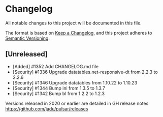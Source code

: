 # Changelog

All notable changes to this project will be documented in this file.

The format is based on [Keep a Changelog](https://keepachangelog.com/en/1.0.0/),
and this project adheres to [Semantic Versioning](https://semver.org/spec/v2.0.0.html).

## [Unreleased]

- [Added] #1352 Add CHANGELOG.md file
- [Security] #1336 Upgrade datatables.net-responsive-dt from 2.2.3 to 2.2.6
- [Security] #1346 Upgrade datatables from 1.10.22 to 1.10.23
- [Security] #1344 Bump ini from 1.3.5 to 1.3.7
- [Security] #1342 Bump bl from 1.2.2 to 1.2.3

Versions released in 2020 or earlier are detailed in GH release notes https://github.com/jadu/pulsar/releases